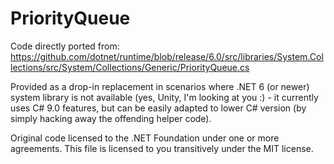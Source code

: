 # PriorityQueue

Code directly ported from:
https://github.com/dotnet/runtime/blob/release/6.0/src/libraries/System.Collections/src/System/Collections/Generic/PriorityQueue.cs

Provided as a drop-in replacement in scenarios where .NET 6 (or newer) system library is not available (yes, Unity, I'm looking at you :) - it currently uses C# 9.0 features, but can be easily adapted to lower C# version (by simply hacking away the offending helper code).

Original code licensed to the .NET Foundation under one or more agreements.
This file is licensed to you transitively under the MIT license.
